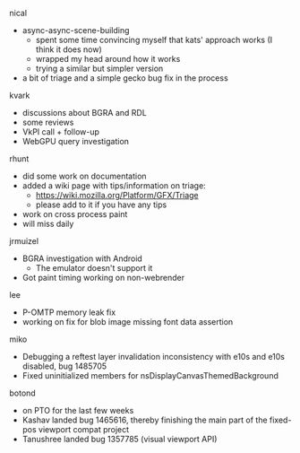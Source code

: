 nical
  * async-async-scene-building
    * spent some time convincing myself that kats' approach works (I think it does now)
    * wrapped my head around how it works
    * trying a similar but simpler version
  * a bit of triage and a simple gecko bug fix in the process

kvark
  * discussions about BGRA and RDL
  * some reviews
  * VkPI call + follow-up
  * WebGPU query investigation

rhunt
  * did some work on documentation
  * added a wiki page with tips/information on triage:
    * https://wiki.mozilla.org/Platform/GFX/Triage
    * please add to it if you have any tips
  * work on cross process paint
  * will miss daily

jrmuizel
  * BGRA investigation with Android
    * The emulator doesn't support it
  * Got paint timing working on non-webrender

lee
  * P-OMTP memory leak fix
  * working on fix for blob image missing font data assertion

miko
  * Debugging a reftest layer invalidation inconsistency with e10s and e10s disabled, bug 1485705
  * Fixed uninitialized members for nsDisplayCanvasThemedBackground

botond
  * on PTO for the last few weeks
  * Kashav landed bug 1465616, thereby finishing the main part of the fixed-pos viewport compat project
  * Tanushree landed bug 1357785 (visual viewport API)
